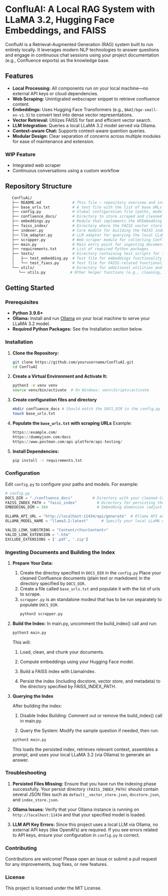 # ConfluAI: A Local RAG System with LLaMA 3.2, Hugging Face Embeddings, and FAISS

ConfluAI is a Retrieval-Augmented Generation (RAG) system built to run entirely locally. It leverages modern NLP technologies to answer questions and engage in continuous chat sessions using your project documentation (e.g., Confluence exports) as the knowledge base.

## Features

- **Local Processing:** All components run on your local machine—no external API keys or cloud dependencies.
- **Web Scraping:** Unintigrated webscraper snippet to retrieve confluence content. 
- **Embeddings:** Uses Hugging Face Transformers (e.g., `BAAI/bge-small-en-v1.5`) to convert text into dense vector representations.
- **Vector Retrieval:** Utilizes FAISS for fast and efficient vector search.
- **LLM Integration:** Queries a local LLaMA 3.2 model served via Ollama.
- **Context-aware Chat:** Supports context-aware quention queries.
- **Modular Design:** Clear separation of concerns across multiple modules for ease of maintenance and extension.

### WIP Feature
- Integrated web scraper
- Continuous conversations using a custom workflow

## Repository Structure
```bash
   ConfluAi/
   ├── README.md              # This file – repository overview and instructions
   ├── base_urls.txt          # A text file with the list of base URLs for web scraping
   ├── config.py              # Global configuration file (paths, model names, etc.)
   ├── confluence_docs/       # Directory to store scraped and cleaned Confluence documents (as text files)
   ├── embeddings.py          # Module that implements the HFEmbedding adapter using Hugging Face Transformers
   ├── faiss_index/           # Directory where the FAISS vector store and associated JSON files are persisted
   ├── indexer.py             # Core module for building the FAISS index and querying it with LlamaIndex
   ├── llm_adapter.py         # LLM adapter for querying the local LLaMA 3.2 via Ollama
   ├── scrapper.py            # Web scraper module for collecting Confluence docs (moved to root)
   ├── main.py                # Main entry point for ingesting documents and querying the system
   ├── requirements.txt       # List of required Python packages
   ├── tests/                 # Directory containing test scripts for the project
   │   ├── test_embedding.py  # Test file for embeddings functionality
   │   └── test_fiass.py      # Test file for FAISS-related functionality
   └── utils/                 # Directory for additional utilities and helper functions
      └── utils.py           # Other helper functions (e.g., cleaning, file operations)

```


## Getting Started

### Prerequisites

- **Python 3.9.6+**
- **Ollama:** Install and run [Ollama](https://ollama.com/) on your local machine to serve your LLaMA 3.2 model.
- **Required Python Packages:** See the Installation section below.

### Installation

1. **Clone the Repository:**

   ```bash
   git clone https://github.com/yourusername/ConfluAI.git
   cd ConfluAI
2. **Create a Virtual Environment and Activate It:**
    ```bash
    python3 -m venv venv
    source venv/bin/activate  # On Windows: venv\Scripts\activate
    ```
3. **Create configuration files and directory**
   ```bash
   mkdir confluence_docs # Should match the DOCS_DIR in the config.py
   touch base_urls.txt 
   ```
4. **Populate the `base_urls.txt` with scraping URLs**
   Example:
      ```python
      https://example.com/
      https://dummyjson.com/docs
      https://www.postman.com/api-platform/api-testing/
      ```
3. **Install Dependencies:**
    ```bash
    pip install -r requirements.txt
    ```
### Configuration

Edit `config.py` to configure your paths and models. For example:

```python
# config.py
DOCS_DIR = "./confluence_docs"         # Directory with your cleaned Confluence documents (.txt/.md)
FAISS_INDEX_PATH = "faiss_index"         # Directory for persisting the FAISS index and associated JSON files
EMBEDDING_DIM = 384                      # Embedding dimension (adjust based on your model)

OLLAMA_API_URL = "http://localhost:11434/api/generate"  # Ollama API endpoint
OLLAMA_MODEL_NAME = "llama3.2:latest"      # Specify your local LLaMA model (adjust as needed)

VALID_LINK_SUBSTRING = "Content/<YourContent>"
VALID_LINK_EXTENSION = ".htm"
EXCLUDE_EXTENSIONS = ['.pdf', '.zip']
```

### Ingesting Documents and Building the Index
1. **Prepare Your Data:**
   1. Create the directoy specified in `DOCS_DIR` in the `config.py` Place your cleaned Confluence documents (plain text or markdown) in the directory specified by `DOCS_DIR`.
   2. Create a file called `base_urls.txt` and populate it with the list of urls to scrape.
   3. `scrapper.py` is an standalone modeul that has to be run separately to populate `DOCS_DIR`.
      ```bash
      python3 scrapper.py
      ```

2. **Build the Index:**
In main.py, uncomment the build_index() call and run:
    ```bash
    python3 main.py
    ```

    This will:
   1. Load, clean, and chunk your documents.

   2. Compute embeddings using your Hugging Face model.

   3. Build a FAISS index with LlamaIndex.
 
   4. Persist the index (including docstore, vector store, and metadata) to the directory specified by FAISS_INDEX_PATH.

3. **Querying the Index**

    After building the index:
   1. Disable Index Building:
      Comment out or remove the build_index() call in main.py.

   2. Query the System:
      Modify the sample question if needed, then run:
    ```bash
    python3 main.py 
    ```
   This loads the persisted index, retrieves relevant context, assembles a prompt, and uses your local LLaMA 3.2 (via Ollama) to generate an answer.

### Troubleshooting

1. **Persisted Files Missing:**
   Ensure that you have run the indexing phase successfully. Your persist directory `(FAISS_INDEX_PATH)` should contain several JSON files such as `default__vector_store.json`, `docstore.json`, and `index_store.json`.

2. **Ollama Issues:**
       Verify that your Ollama instance is running on `http://localhost:11434` and that your specified model is loaded.

3. **LLM API Key Errors:**
Since this project uses a local LLM via Ollama, no external API keys (like OpenAI’s) are required. If you see errors related to API keys, ensure your configuration in `config.py` is correct.

### Contributing

Contributions are welcome! Please open an issue or submit a pull request for any improvements, bug fixes, or new features.

### License
This project is licensed under the MIT License.
